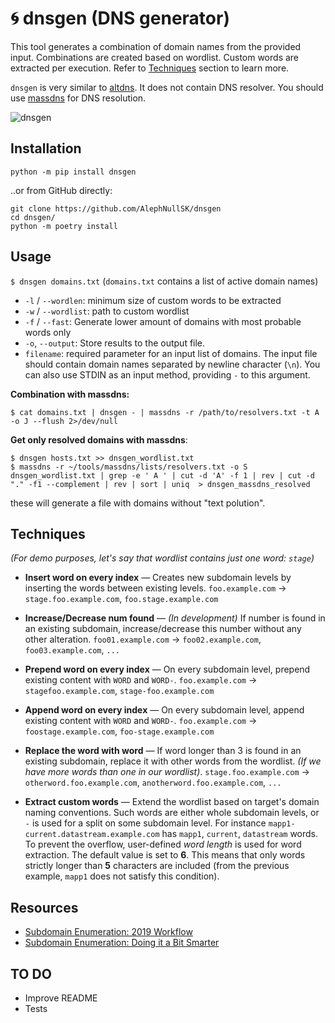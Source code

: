 # :cyclone: dnsgen (DNS generator)

This tool generates a combination of domain names from the provided input. Combinations are created based on wordlist. Custom words are extracted per execution. Refer to [Techniques](#techniques) section to learn more.

`dnsgen` is very similar to [altdns](https://github.com/infosec-au/altdns). It does not contain DNS resolver. You should use [massdns](https://github.com/blechschmidt/massdns) for DNS resolution.

![dnsgen](https://0xpatrik.com/content/images/2019/09/dnsgen-1.png)

## Installation

```python -m pip install dnsgen```

..or from GitHub directly:

```
git clone https://github.com/AlephNullSK/dnsgen
cd dnsgen/
python -m poetry install
```

## Usage

```$ dnsgen domains.txt``` (`domains.txt` contains a list of active domain names)

* `-l` / `--wordlen`: minimum size of custom words to be extracted
* `-w` / `--wordlist`: path to custom wordlist
* `-f` / `--fast`: Generate lower amount of domains with most probable words only
* `-o`, `--output`: Store results to the output file.
* `filename`: required parameter for an input list of domains. The input file should contain domain names separated by newline character (`\n`). You can also use STDIN as an input method, providing `-` to this argument.

**Combination with massdns:**

```
$ cat domains.txt | dnsgen - | massdns -r /path/to/resolvers.txt -t A -o J --flush 2>/dev/null
```

**Get only resolved domains with massdns**:

```
$ dnsgen hosts.txt >> dnsgen_wordlist.txt
$ massdns -r ~/tools/massdns/lists/resolvers.txt -o S dnsgen_wordlist.txt | grep -e ' A ' | cut -d 'A' -f 1 | rev | cut -d "." -f1 --complement | rev | sort | uniq  > dnsgen_massdns_resolved
```

these will generate a file with domains without "text polution".

## Techniques

*(For demo purposes, let's say that wordlist contains just one word: `stage`)*

* **Insert word on every index** — Creates new subdomain levels by inserting the words between existing levels. `foo.example.com` -> `stage.foo.example.com`, `foo.stage.example.com`

* **Increase/Decrease num found** — *(In development)* If number is found in an existing subdomain, increase/decrease this number without any other alteration. `foo01.example.com` -> `foo02.example.com`, `foo03.example.com`, `...`

* **Prepend word on every index** — On every subdomain level, prepend existing content with `WORD` and `WORD-`. `foo.example.com` -> `stagefoo.example.com`, `stage-foo.example.com`

* **Append word on every index** — On every subdomain level, append existing content with `WORD` and `WORD-`. `foo.example.com` -> `foostage.example.com`, `foo-stage.example.com`

* **Replace the word with word** — If word longer than 3 is found in an existing subdomain, replace it with other words from the wordlist. *(If we have more words than one in our wordlist)*. `stage.foo.example.com` -> `otherword.foo.example.com`, `anotherword.foo.example.com`, `...`

* **Extract custom words** — Extend the wordlist based on target's domain naming conventions. Such words are either whole subdomain levels, or `-` is used for a split on some subdomain level. For instance `mapp1-current.datastream.example.com` has `mapp1`, `current`, `datastream` words. To prevent the overflow, user-defined *word length* is used for word extraction. The default value is set to **6**. This means that only words strictly longer than **5** characters are included (from the previous example, `mapp1` does not satisfy this condition). 

## Resources

- [Subdomain Enumeration: 2019 Workflow](https://0xpatrik.com/subdomain-enumeration-2019/)
- [Subdomain Enumeration: Doing it a Bit Smarter](https://0xpatrik.com/subdomain-enumeration-smarter/)

## TO DO

- Improve README
- Tests
